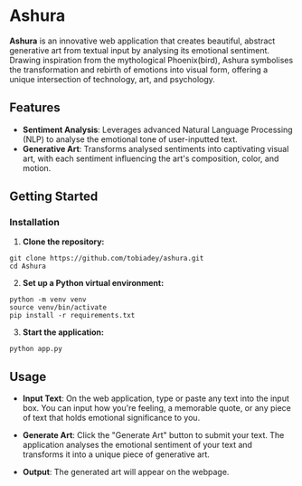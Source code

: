 # Ashura

**Ashura** is an innovative web application that creates beautiful, abstract generative art from textual input by analysing its emotional sentiment. Drawing inspiration from the mythological Phoenix(bird), Ashura symbolises the transformation and rebirth of emotions into visual form, offering a unique intersection of technology, art, and psychology.

## Features

- **Sentiment Analysis**: Leverages advanced Natural Language Processing (NLP) to analyse the emotional tone of user-inputted text.
- **Generative Art**: Transforms analysed sentiments into captivating visual art, with each sentiment influencing the art's composition, color, and motion.

## Getting Started

### Installation

1. **Clone the repository:**

```
git clone https://github.com/tobiadey/ashura.git
cd Ashura
```

2. **Set up a Python virtual environment:**

```
python -m venv venv
source venv/bin/activate
pip install -r requirements.txt
```

3. **Start the application:**

```
python app.py
```

## Usage

- **Input Text**: On the web application, type or paste any text into the input box. You can input how you're feeling, a memorable quote, or any piece of text that holds emotional significance to you.

- **Generate Art**: Click the "Generate Art" button to submit your text. The application analyses the emotional sentiment of your text and transforms it into a unique piece of generative art.

- **Output**: The generated art will appear on the webpage.
